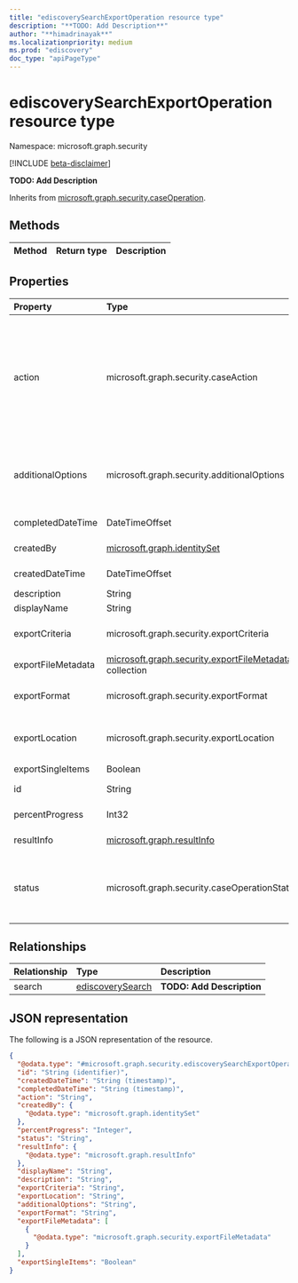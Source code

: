 ```yaml
---
title: "ediscoverySearchExportOperation resource type"
description: "**TODO: Add Description**"
author: "**himadrinayak**"
ms.localizationpriority: medium
ms.prod: "ediscovery"
doc_type: "apiPageType"
---
```


# ediscoverySearchExportOperation resource type

Namespace: microsoft.graph.security

[!INCLUDE [beta-disclaimer](../../includes/beta-disclaimer.md)]

**TODO: Add Description**


Inherits from [microsoft.graph.security.caseOperation](../resources/security-caseoperation.md).

## Methods
|Method|Return type|Description|
|:---|:---|:---|


## Properties
|Property|Type|Description|
|:---|:---|:---|
|action|microsoft.graph.security.caseAction|**TODO: Add Description** Inherited from [microsoft.graph.security.caseOperation](../resources/security-caseoperation.md).The possible values are: `contentExport`, `applyTags`, `convertToPdf`, `index`, `estimateStatistics`, `addToReviewSet`, `holdUpdate`, `unknownFutureValue`, `purgeData`, `exportReport`, `exportResult`. Note that you must use the `Prefer: include-unknown-enum-members` request header to get the following value(s) in this [evolvable enum](/graph/best-practices-concept#handling-future-members-in-evolvable-enumerations): `purgeData` , `exportReport` , `exportResult`.|
|additionalOptions|microsoft.graph.security.additionalOptions|**TODO: Add Description**.The possible values are: `none`, `teamsAndYammerConversations`, `cloudAttachments`, `allDocumentVersions`, `subfolderContents`, `listAttachments`, `unknownFutureValue`.|
|completedDateTime|DateTimeOffset|**TODO: Add Description** Inherited from [microsoft.graph.security.caseOperation](../resources/security-caseoperation.md).|
|createdBy|[microsoft.graph.identitySet](../resources/intune-identityset.md)|**TODO: Add Description** Inherited from [microsoft.graph.security.caseOperation](../resources/security-caseoperation.md).|
|createdDateTime|DateTimeOffset|**TODO: Add Description** Inherited from [microsoft.graph.security.caseOperation](../resources/security-caseoperation.md).|
|description|String|**TODO: Add Description**|
|displayName|String|**TODO: Add Description**|
|exportCriteria|microsoft.graph.security.exportCriteria|**TODO: Add Description**.The possible values are: `searchHits`, `partiallyIndexed`, `unknownFutureValue`.|
|exportFileMetadata|[microsoft.graph.security.exportFileMetadata](../resources/security-exportfilemetadata.md) collection|**TODO: Add Description**|
|exportFormat|microsoft.graph.security.exportFormat|**TODO: Add Description**.The possible values are: `pst`, `msg`, `eml`, `unknownFutureValue`.|
|exportLocation|microsoft.graph.security.exportLocation|**TODO: Add Description**.The possible values are: `responsiveLocations`, `nonresponsiveLocations`, `unknownFutureValue`.|
|exportSingleItems|Boolean|**TODO: Add Description**|
|id|String|**TODO: Add Description** Inherited from [microsoft.graph.entity](../resources/entity.md).|
|percentProgress|Int32|**TODO: Add Description** Inherited from [microsoft.graph.security.caseOperation](../resources/security-caseoperation.md).|
|resultInfo|[microsoft.graph.resultInfo](../resources/resultinfo.md)|**TODO: Add Description** Inherited from [microsoft.graph.security.caseOperation](../resources/security-caseoperation.md).|
|status|microsoft.graph.security.caseOperationStatus|**TODO: Add Description** Inherited from [microsoft.graph.security.caseOperation](../resources/security-caseoperation.md).The possible values are: `notStarted`, `submissionFailed`, `running`, `succeeded`, `partiallySucceeded`, `failed`, `unknownFutureValue`.|

## Relationships
|Relationship|Type|Description|
|:---|:---|:---|
|search|[ediscoverySearch](../resources/security-ediscoverysearch.md)|**TODO: Add Description**|

## JSON representation
The following is a JSON representation of the resource.
<!-- {
  "blockType": "resource",
  "keyProperty": "id",
  "@odata.type": "microsoft.graph.security.ediscoverySearchExportOperation",
  "baseType": "microsoft.graph.security.caseOperation",
  "openType": false
}
-->
``` json
{
  "@odata.type": "#microsoft.graph.security.ediscoverySearchExportOperation",
  "id": "String (identifier)",
  "createdDateTime": "String (timestamp)",
  "completedDateTime": "String (timestamp)",
  "action": "String",
  "createdBy": {
    "@odata.type": "microsoft.graph.identitySet"
  },
  "percentProgress": "Integer",
  "status": "String",
  "resultInfo": {
    "@odata.type": "microsoft.graph.resultInfo"
  },
  "displayName": "String",
  "description": "String",
  "exportCriteria": "String",
  "exportLocation": "String",
  "additionalOptions": "String",
  "exportFormat": "String",
  "exportFileMetadata": [
    {
      "@odata.type": "microsoft.graph.security.exportFileMetadata"
    }
  ],
  "exportSingleItems": "Boolean"
}
```

